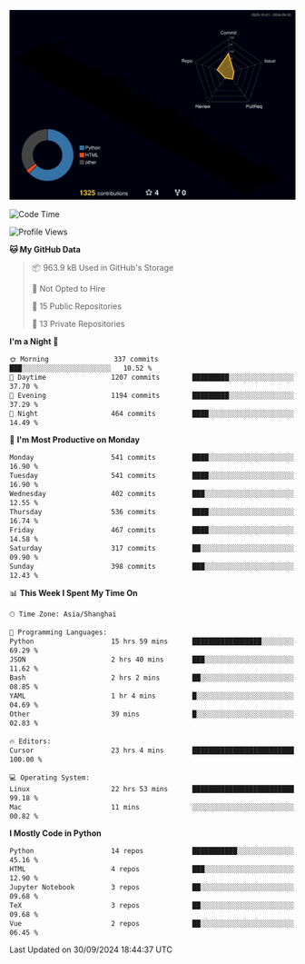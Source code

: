 <!--![](https://raw.githubusercontent.com/BorisYang326/BorisYang326/output/github-contribution-grid-snake-dark.svg) -->
![](./profile-3d-contrib/profile-night-rainbow.svg)
<!--START_SECTION:waka-->
![Code Time](http://img.shields.io/badge/Code%20Time-505%20hrs%2053%20mins-blue)

![Profile Views](http://img.shields.io/badge/Profile%20Views-0-blue)

**🐱 My GitHub Data** 

> 📦 963.9 kB Used in GitHub's Storage 
 > 
> 🚫 Not Opted to Hire
 > 
> 📜 15 Public Repositories 
 > 
> 🔑 13 Private Repositories 
 > 
**I'm a Night 🦉** 

```text
🌞 Morning                337 commits         ███░░░░░░░░░░░░░░░░░░░░░░   10.52 % 
🌆 Daytime                1207 commits        █████████░░░░░░░░░░░░░░░░   37.70 % 
🌃 Evening                1194 commits        █████████░░░░░░░░░░░░░░░░   37.29 % 
🌙 Night                  464 commits         ████░░░░░░░░░░░░░░░░░░░░░   14.49 % 
```
📅 **I'm Most Productive on Monday** 

```text
Monday                   541 commits         ████░░░░░░░░░░░░░░░░░░░░░   16.90 % 
Tuesday                  541 commits         ████░░░░░░░░░░░░░░░░░░░░░   16.90 % 
Wednesday                402 commits         ███░░░░░░░░░░░░░░░░░░░░░░   12.55 % 
Thursday                 536 commits         ████░░░░░░░░░░░░░░░░░░░░░   16.74 % 
Friday                   467 commits         ████░░░░░░░░░░░░░░░░░░░░░   14.58 % 
Saturday                 317 commits         ██░░░░░░░░░░░░░░░░░░░░░░░   09.90 % 
Sunday                   398 commits         ███░░░░░░░░░░░░░░░░░░░░░░   12.43 % 
```


📊 **This Week I Spent My Time On** 

```text
🕑︎ Time Zone: Asia/Shanghai

💬 Programming Languages: 
Python                   15 hrs 59 mins      █████████████████░░░░░░░░   69.29 % 
JSON                     2 hrs 40 mins       ███░░░░░░░░░░░░░░░░░░░░░░   11.62 % 
Bash                     2 hrs 2 mins        ██░░░░░░░░░░░░░░░░░░░░░░░   08.85 % 
YAML                     1 hr 4 mins         █░░░░░░░░░░░░░░░░░░░░░░░░   04.69 % 
Other                    39 mins             █░░░░░░░░░░░░░░░░░░░░░░░░   02.83 % 

🔥 Editors: 
Cursor                   23 hrs 4 mins       █████████████████████████   100.00 % 

💻 Operating System: 
Linux                    22 hrs 53 mins      █████████████████████████   99.18 % 
Mac                      11 mins             ░░░░░░░░░░░░░░░░░░░░░░░░░   00.82 % 
```

**I Mostly Code in Python** 

```text
Python                   14 repos            ███████████░░░░░░░░░░░░░░   45.16 % 
HTML                     4 repos             ███░░░░░░░░░░░░░░░░░░░░░░   12.90 % 
Jupyter Notebook         3 repos             ██░░░░░░░░░░░░░░░░░░░░░░░   09.68 % 
TeX                      3 repos             ██░░░░░░░░░░░░░░░░░░░░░░░   09.68 % 
Vue                      2 repos             ██░░░░░░░░░░░░░░░░░░░░░░░   06.45 % 
```




 Last Updated on 30/09/2024 18:44:37 UTC
<!--END_SECTION:waka-->
